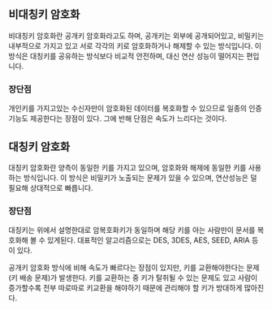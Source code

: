 ## 비대칭키 암호화
비대칭키 암호화란 공개키 암호화라고도 하며, 공개키는 외부에 공개되어있고, 
비밀키는 내부적으로 가지고 있고 서로 각각의 키로 암호화하거나 해제할 수 있는 방식입니다. 
이 방식은 대칭키를 공유하는 방식보다 비교적 안전하며, 대신 연산 성능이 떨어지는 편입니다.
### 장단점
개인키를 가지고있는 수신자만이 암호화된 데이터를 복호화할 수 있으므로 일종의 인증기능도 제공한다는 장점이 있다.
그에 반해 단점은 속도가 느리다는 것이다. 
## 대칭키 암호화
대칭키 암호화란 양측이 동일한 키를 가지고 있으며, 암호화와 해제에 동일한 키를 사용하는 방식입니다. 
이 방식은 비밀키가 노출되는 문제가 있을 수 있으며, 연산성능은 덜 필요해 상대적으로 빠릅니다.
### 장단점
대칭키는 위에서 설명한대로 암복호화키가 동일하며 해당 키를 아는 사람만이 문서를 복호화해 볼 수 있게된다. 
대표적인 알고리즘으로는 DES, 3DES, AES, SEED, ARIA 등이 있다. 

공개키 암호화 방식에 비해 속도가 빠르다는 장점이 있지만, 키를 교환해야한다는 문제 (키 배송 문제)가 발생한다. 
키를 교환하는 중 키가 탈취될 수 있는 문제도 있고 사람이 증가할수록 전부 따로따로 키교환을 해야하기 때문에 
관리해야 할 키가 방대하게 많아진다.
